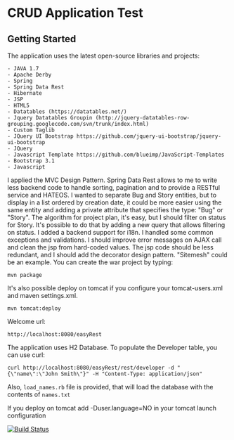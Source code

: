 # CRUD Application Test #

## Getting Started ##

The application uses the latest open-source libraries and projects:

    - JAVA 1.7
    - Apache Derby
    - Spring
    - Spring Data Rest
    - Hibernate
    - JSP
    - HTML5
    - Datatables (https://datatables.net/)
    - Jquery Datatables Groupin (http://jquery-datatables-row-grouping.googlecode.com/svn/trunk/index.html)
    - Custom Taglib
    - JQuery UI Bootstrap https://github.com/jquery-ui-bootstrap/jquery-ui-bootstrap
    - JQuery
    - Javascript Template https://github.com/blueimp/JavaScript-Templates
    - Bootstrap 3.1
    - Javascript

I applied the MVC Design Pattern.
Spring Data Rest allows to me to write less backend code to handle sorting, pagination and to provide a RESTful service and HATEOS.
I wanted to separate Bug and Story entities, but to display in a list ordered by creation date, it could be more easier using the same entity and adding a private attribute that specifies the  type: "Bug" or  "Story".
The algorithm for project plan, it's easy, but I should filter on status for Story. It's possible to do that by adding a new query that allows filtering on status.
I added a backend support for i18n.
I handled some common exceptions and validations.
I should improve error messages on AJAX call and clean the jsp from hard-coded values.
The jsp code should be less redundant, and I should add the decorator design pattern. "Sitemesh" could be an example. 
You can create the war project by typing:

`mvn package` 

It's also possible deploy on tomcat if you configure your tomcat-users.xml and maven settings.xml.

`mvn tomcat:deploy`

Welcome url:

`http://localhost:8080/easyRest`

The application uses H2 Database.  To populate the Developer table, you can use curl:

`curl http://localhost:8080/easyRest/rest/developer -d "{\"name\":\"John Smith\"}" -H "Content-Type: application/json"`

Also, `load_names.rb` file is provided, that will load the database with the contents of `names.txt`

If you deploy on tomcat add -Duser.language=NO in your tomcat launch configuration

[![Build Status](https://travis-ci.org/sbilello/easyRest.svg?branch=master)](https://travis-ci.org/sbilello/easyRest)
